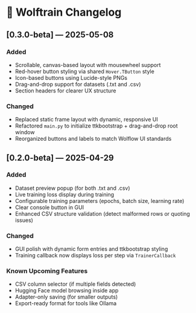# 🐺 Wolftrain Changelog

## [0.3.0-beta] — 2025-05-08

### Added
- Scrollable, canvas-based layout with mousewheel support
- Red-hover button styling via shared `Hover.TButton` style
- Icon-based buttons using Lucide-style PNGs
- Drag-and-drop support for datasets (.txt and .csv)
- Section headers for clearer UX structure

### Changed
- Replaced static frame layout with dynamic, responsive UI
- Refactored `main.py` to initialize ttkbootstrap + drag-and-drop root window
- Reorganized buttons and labels to match Wolflow UI standards


## [0.2.0-beta] — 2025-04-29

### Added
- Dataset preview popup (for both .txt and .csv)
- Live training loss display during training
- Configurable training parameters (epochs, batch size, learning rate)
- Clear console button in GUI
- Enhanced CSV structure validation (detect malformed rows or quoting issues)

### Changed
- GUI polish with dynamic form entries and ttkbootstrap styling
- Training callback now displays loss per step via `TrainerCallback`

### Known Upcoming Features
- CSV column selector (if multiple fields detected)
- Hugging Face model browsing inside app
- Adapter-only saving (for smaller outputs)
- Export-ready format for tools like Ollama
